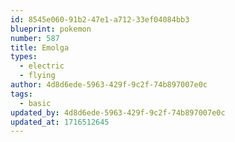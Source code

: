 ```yaml
---
id: 8545e060-91b2-47e1-a712-33ef04084bb3
blueprint: pokemon
number: 587
title: Emolga
types:
  - electric
  - flying
author: 4d8d6ede-5963-429f-9c2f-74b897007e0c
tags:
  - basic
updated_by: 4d8d6ede-5963-429f-9c2f-74b897007e0c
updated_at: 1716512645
---
```

